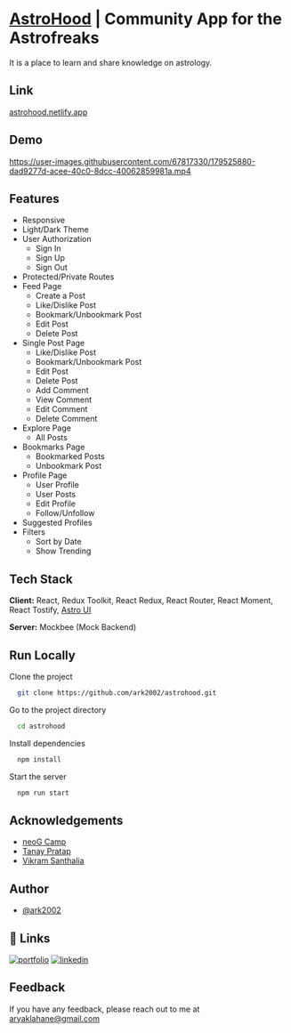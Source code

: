 
# [AstroHood](https://astrohood.netlify.app/) | Community App for the Astrofreaks
It is a place to learn and share knowledge on astrology.

## Link

[astrohood.netlify.app](https://astrohood.netlify.app/)

## Demo

https://user-images.githubusercontent.com/67817330/179525880-dad9277d-acee-40c0-8dcc-40062859981a.mp4

## Features

- Responsive
- Light/Dark Theme
- User Authorization
    - Sign In
    - Sign Up
    - Sign Out
- Protected/Private Routes
- Feed Page
    - Create a Post
    - Like/Dislike Post
    - Bookmark/Unbookmark Post
    - Edit Post
    - Delete Post
- Single Post Page
    - Like/Dislike Post
    - Bookmark/Unbookmark Post
    - Edit Post
    - Delete Post
    - Add Comment
    - View Comment
    - Edit Comment
    - Delete Comment
- Explore Page
    - All Posts
- Bookmarks Page
    - Bookmarked Posts
    - Unbookmark Post
- Profile Page
    - User Profile
    - User Posts
    - Edit Profile
    - Follow/Unfollow
- Suggested Profiles
- Filters
    - Sort by Date
    - Show Trending

## Tech Stack

**Client:** React, Redux Toolkit, React Redux, React Router, React Moment, React Tostify, [Astro UI](https://astro-ui.netlify.app/)

**Server:** Mockbee (Mock Backend)


## Run Locally

Clone the project

```bash
  git clone https://github.com/ark2002/astrohood.git
```

Go to the project directory

```bash
  cd astrohood
```

Install dependencies

```bash
  npm install
```

Start the server

```bash
  npm run start
```

## Acknowledgements

 - [neoG Camp](https://neog.camp/)
 - [Tanay Pratap](https://twitter.com/tanaypratap)
 - [Vikram Santhalia](https://twitter.com/VikramSanthalia)


## Author

- [@ark2002](https://github.com/ark2002)


## 🔗 Links
[![portfolio](https://img.shields.io/badge/my_portfolio-000?style=for-the-badge&logo=ko-fi&logoColor=white)](https://aryaklahaneportfolio.netlify.app/)
[![linkedin](https://img.shields.io/badge/linkedin-0A66C2?style=for-the-badge&logo=linkedin&logoColor=white)](https://www.linkedin.com/in/aryaklahane/)


## Feedback

If you have any feedback, please reach out to me at aryaklahane@gmail.com
